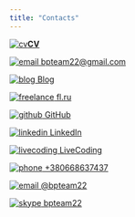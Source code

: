 ```yaml
---
title: "Contacts"
---
```


[![cv](/img/contact/15/cv.png)__CV__](http://goo.gl/1dHbjF)

[![email](/img/contact/15/email_mail_post_letter_stamp.png) bpteam22@gmail.com](mailto:bpteam22@gmail.com)

[![blog](/img/contact/15/blog.png) Blog](/posts/)

[![freelance](/img/contact/15/freelance.png) fl.ru](https://fl.ru/users/bpteam/)

[![github](/img/contact/15/github.png) GitHub](https://github.com/bpteam)

[![linkedin](/img/contact/15/linkedin.png) LinkedIn](https://www.linkedin.com/in/evgeniy-pynykh-14566559/)

[![livecoding](/img/contact/15/livecoding.png) LiveCoding](https://www.livecoding.tv/bpteam/)

[![phone](/img/contact/15/phone-icon.png) +380668637437](skype:+380668637437?call)

[![email](/img/contact/15/Telegram.png) @bpteam22](https://telegram.me/bpteam22)

[![skype](/img/contact/15/Skype.png) bpteam22](skype:bpteam22?call)

